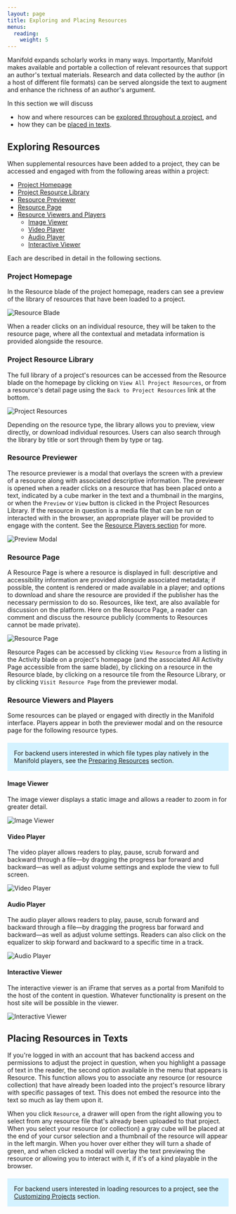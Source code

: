 ```yaml
---
layout: page
title: Exploring and Placing Resources
menus:
  reading:
    weight: 5
---
```


Manifold expands scholarly works in many ways. Importantly, Manifold makes available and portable a collection of relevant resources that support an author's textual materials. Research and data collected by the author (in a host of different file formats) can be served alongside the text to augment and enhance the richness of an author's argument.

In this section we will discuss

* how and where resources can be [explored throughout a project](#exploring), and
* how they can be [placed in texts](#placing).

<a name="exploring"></a>
## Exploring Resources

When supplemental resources have been added to a project, they can be accessed and engaged with from the following areas within a project:

* [Project Homepage](#project-homepage)
* [Project Resource Library](#resource-library)
* [Resource Previewer](#resource-previewer)
* [Resource Page](#resource-page)
* [Resource Viewers and Players](#resource-players)
    * [Image Viewer](#image-viewer)
    * [Video Player](#video-player)
    * [Audio Player](#audio-player)
    * [Interactive Viewer](#interactive-viewer)

Each are described in detail in the following sections.

<a name="project-homepage"></a>
### Project Homepage

In the Resource blade of the project homepage, readers can see a preview of the library of resources that have been loaded to a project.

![Resource Blade](/docs/assets/reading/resource-blade.png)

When a reader clicks on an individual resource, they will be taken to the resource page, where all the contextual and metadata information is provided alongside the resource.

<a name="resource-library"></a>
### Project Resource Library

The full library of a project's resources can be accessed from the Resource blade on the homepage by clicking on `View All Project Resources`, or from a resource's detail page using the `Back to Project Resources` link at the bottom.

![Project Resources](/docs/assets/reading/project-resources.png)

Depending on the resource type, the library allows you to preview, view directly, or download individual resources. Users can also search through the library by title or sort through them by type or tag.

<a name="resource-previewer"></a>
### Resource Previewer

The resource previewer is a modal that overlays the screen with a preview of a resource along with associated descriptive information. The previewer is opened when a reader clicks on a resource that has been placed onto a text, indicated by a cube marker in the text and a thumbnail in the margins, or when the `Preview` or `View` button is clicked in the Project Resources Library. If the resource in question is a media file that can be run or interacted with in the browser, an appropriate player will be provided to engage with the content. See the [Resource Players section](#resource-players) for more.

![Preview Modal](/docs/assets/reading/preview-modal.png)

<a name="resource-page"></a>
### Resource Page

A Resource Page is where a resource is displayed in full: descriptive and accessibility information are provided alongside associated metadata; if possible, the content is rendered or made available in a player; and options to download and share the resource are provided if the publisher has the necessary permission to do so. Resources, like text, are also available for discussion on the platform. Here on the Resource Page, a reader can comment and discuss the resource publicly (comments to Resources cannot be made private).

![Resource Page](/docs/assets/reading/resource-page.png)

Resource Pages can be accessed by clicking `View Resource` from a listing in the Activity blade on a project's homepage (and the associated All Activity Page accessible from the same blade), by clicking on a resource in the Resource blade, by clicking on a resource tile from the Resource Library, or by clicking `Visit Resource Page` from the previewer modal.

<a name="resource-players"></a>
### Resource Viewers and Players
Some resources can be played or engaged with directly in the Manifold interface. Players appear in both the previewer modal and on the resource page for the following resource types.

<div style="background: #d4f2ff; margin: 20px 0; padding: 15px;">
For backend users interested in which file types play natively in the Manifold players, see the <a href="/docs/projects/resources.html">Preparing Resources</a> section.
</div>

<a name="image-viewer"></a>
#### Image Viewer

The image viewer displays a static image and allows a reader to zoom in for greater detail.

![Image Viewer](/docs/assets/reading/image-viewer.png)

<a name="video-player"></a>
#### Video Player

The video player allows readers to play, pause, scrub forward and backward through a file—by dragging the progress bar forward and backward—as well as adjust volume settings and explode the view to full screen.

![Video Player](/docs/assets/reading/video-player.png)

<a name="audio-player"></a>
#### Audio Player

The audio player allows readers to play, pause, scrub forward and backward through a file—by dragging the progress bar forward and backward—as well as adjust volume settings. Readers can also click on the equalizer to skip forward and backward to a specific time in a track.

![Audio Player](/docs/assets/reading/audio-player.png)

<a name="interactive-viewer"></a>
#### Interactive Viewer

The interactive viewer is an iFrame that serves as a portal from Manifold to the host of the content in question. Whatever functionality is present on the host site will be possible in the viewer.

![Interactive Viewer](/docs/assets/reading/interactive-viewer.png)

<a name="placing"></a>
## Placing Resources in Texts

If you're logged in with an account that has backend access and permissions to adjust the project in question, when you highlight a passage of text in the reader, the second option available in the menu that appears is Resource. This function allows you to associate any resource (or resource collection) that have already been loaded into the project's resource library with specific passages of text. This does not embed the resource into the text so much as lay them upon it.

When you click `Resource`, a drawer will open from the right allowing you to select from any resource file that's already been uploaded to that project. When you select your resource (or collection) a gray cube will be placed at the end of your cursor selection and a thumbnail of the resource will appear in the left margin. When you hover over either they will turn a shade of green, and when clicked a modal will overlay the text previewing the resource or allowing you to interact with it, if it's of a kind playable in the browser.

<div style="background: #d4f2ff; margin: 20px 0; padding: 15px;">
For backend users interested in loading resources to a project, see the <a href="/docs/projects/customizing/resources.html">Customizing Projects</a> section.
</div>
